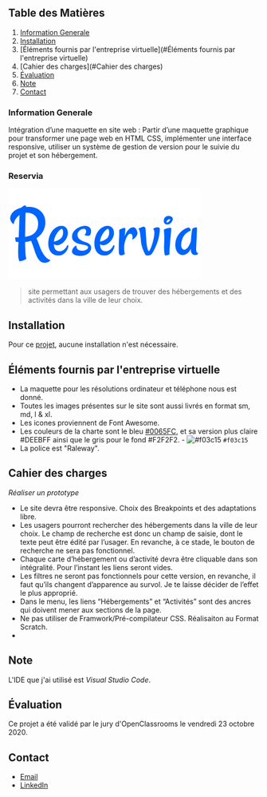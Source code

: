 ## Table des Matières
1. [Information Generale](#general-info)
2. [Installation](#Installation)
3. [Éléments fournis par l'entreprise virtuelle](#Éléments fournis par l'entreprise virtuelle)
4. [Cahier des charges](#Cahier des charges)
5. [Évaluation](#Évaluation)
6. [Note](#Note)
7. [Contact](#Contact)

### Information Generale
Intégration d’une maquette en site web : Partir d’une maquette graphique pour transformer une page web en HTML CSS, implémenter une interface responsive, utiliser un système de gestion de version pour le suivie du projet et son hébergement.   
### Reservia 
![Image text](https://github.com/John-Gate/jeanchristianbarriere_2_17092020/blob/master/images/logo/Reservia.png)
>site permettant aux usagers de trouver des hébergements et des activités dans la ville de leur choix.

## Installation
Pour ce [projet](https://john-gate.github.io/jeanchristianbarriere_2_17092020/), aucune installation n'est nécessaire.

## Éléments fournis par l'entreprise virtuelle
* La maquette pour les résolutions ordinateur et téléphone nous est donné.
* Toutes les images présentes sur le site sont aussi livrés en format sm, md, l & xl.
* Les icones proviennent de Font Awesome.
* Les couleurs de la charte sont le bleu [#0065FC](https://via.placeholder.com/15/0065FC/000000?text=+), et sa version plus claire #DEEBFF ainsi que le gris pour le fond #F2F2F2. - ![#f03c15](https://via.placeholder.com/15/f03c15/000000?text=+) `#f03c15`
* La police est "Raleway".

##  Cahier des charges
_Réaliser un prototype_
* Le site devra être responsive. Choix des Breakpoints et des adaptations libre.
* Les usagers pourront rechercher des hébergements dans la ville de leur choix. Le champ de recherche est donc un champ de saisie, dont le texte peut être édité par l’usager. En revanche, à ce stade, le bouton de recherche ne sera pas fonctionnel.
* Chaque carte d’hébergement ou d’activité devra être cliquable dans son intégralité. Pour l’instant les liens seront vides.
* Les filtres ne seront pas fonctionnels pour cette version, en revanche, il faut qu’ils changent d’apparence au survol. Je te laisse décider de l’effet le plus approprié.
* Dans le menu, les liens “Hébergements” et “Activités” sont des ancres qui doivent mener aux sections de la page.
* Ne pas utiliser de Framwork/Pré-compilateur CSS. Réalisaiton au Format Scratch.
* 
## Note
L'IDE que j'ai utilisé est *Visual Studio Code*. 

## Évaluation
Ce projet a été validé par le jury d'OpenClassrooms le vendredi 23 octobre 2020.

## Contact
* [Email](mailto:barrierejc@live.fr?subject=[GitHub]%20Source%20Han%20Sans)
* [LinkedIn](https://linkedin.com/in/jean-christian-barriere)
